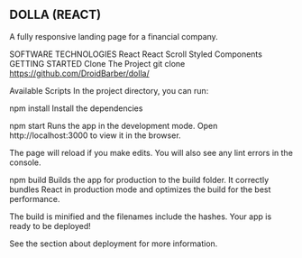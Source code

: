 ## DOLLA (REACT)

A fully responsive landing page for a financial company.

SOFTWARE TECHNOLOGIES
React
React Scroll
Styled Components
GETTING STARTED
Clone The Project
git clone https://github.com/DroidBarber/dolla/

Available Scripts
In the project directory, you can run:

npm install
Install the dependencies

npm start
Runs the app in the development mode.
Open http://localhost:3000 to view it in the browser.

The page will reload if you make edits.
You will also see any lint errors in the console.

npm build
Builds the app for production to the build folder.
It correctly bundles React in production mode and optimizes the build for the best performance.

The build is minified and the filenames include the hashes.
Your app is ready to be deployed!

See the section about deployment for more information.
